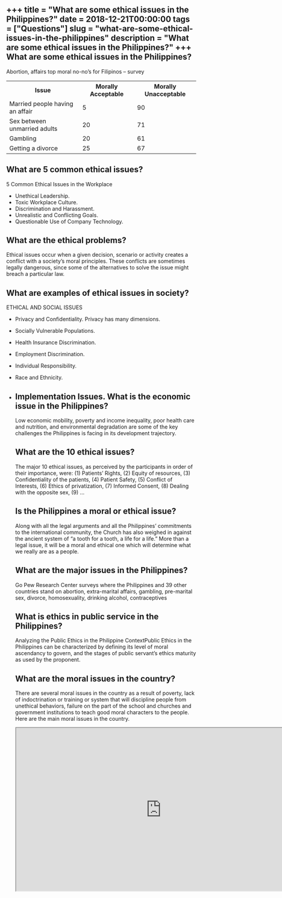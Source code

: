 +++
title = "What are some ethical issues in the Philippines?"
date = 2018-12-21T00:00:00
tags = ["Questions"]
slug = "what-are-some-ethical-issues-in-the-philippines"
description = "What are some ethical issues in the Philippines?"
+++
What are some ethical issues in the Philippines?
------------------------------------------------

Abortion, affairs top moral no-no’s for Filipinos – survey

<table><tr><th>Issue</th><th>Morally Acceptable</th><th>Morally Unacceptable</th></tr><tr><td>Married people having an affair</td><td>5</td><td>90</td></tr><tr><td>Sex between unmarried adults</td><td>20</td><td>71</td></tr><tr><td>Gambling</td><td>20</td><td>61</td></tr><tr><td>Getting a divorce</td><td>25</td><td>67</td></tr></table>

What are 5 common ethical issues?
---------------------------------

5 Common Ethical Issues in the Workplace

- Unethical Leadership.
- Toxic Workplace Culture.
- Discrimination and Harassment.
- Unrealistic and Conflicting Goals.
- Questionable Use of Company Technology.

What are the ethical problems?
------------------------------

Ethical issues occur when a given decision, scenario or activity creates a conflict with a society’s moral principles. These conflicts are sometimes legally dangerous, since some of the alternatives to solve the issue might breach a particular law.

What are examples of ethical issues in society?
-----------------------------------------------

ETHICAL AND SOCIAL ISSUES

- Privacy and Confidentiality. Privacy has many dimensions.
- Socially Vulnerable Populations.
- Health Insurance Discrimination.
- Employment Discrimination.
- Individual Responsibility.
- Race and Ethnicity.
- Implementation Issues. What is the economic issue in the Philippines?
    ----------------------------------------------
    
    Low economic mobility, poverty and income inequality, poor health care and nutrition, and environmental degradation are some of the key challenges the Philippines is facing in its development trajectory.
    
    What are the 10 ethical issues?
    -------------------------------
    
    The major 10 ethical issues, as perceived by the participants in order of their importance, were: (1) Patients’ Rights, (2) Equity of resources, (3) Confidentiality of the patients, (4) Patient Safety, (5) Conflict of Interests, (6) Ethics of privatization, (7) Informed Consent, (8) Dealing with the opposite sex, (9) …
    
    Is the Philippines a moral or ethical issue?
    --------------------------------------------
    
    Along with all the legal arguments and all the Philippines’ commitments to the international community, the Church has also weighed in against the ancient system of “a tooth for a tooth, a life for a life.” More than a legal issue, it will be a moral and ethical one which will determine what we really are as a people.
    
    What are the major issues in the Philippines?
    ---------------------------------------------
    
    Go Pew Research Center surveys where the Philippines and 39 other countries stand on abortion, extra-marital affairs, gambling, pre-marital sex, divorce, homosexuality, drinking alcohol, contraceptives
    
    What is ethics in public service in the Philippines?
    ----------------------------------------------------
    
    Analyzing the Public Ethics in the Philippine ContextPublic Ethics in the Philippines can be characterized by defining its level of moral ascendancy to govern, and the stages of public servant’s ethics maturity as used by the proponent.
    
    What are the moral issues in the country?
    -----------------------------------------
    
    There are several moral issues in the country as a result of poverty, lack of indoctrination or training or system that will discipline people from unethical behaviors, failure on the part of the school and churches and government institutions to teach good moral characters to the people. Here are the main moral issues in the country.
    
    <iframe allow="accelerometer; autoplay; clipboard-write; encrypted-media; gyroscope; picture-in-picture" allowfullscreen="" class="__youtube_prefs__  epyt-is-override  no-lazyload" data-no-lazy="1" data-origheight="433" data-origwidth="770" data-skipgform_ajax_framebjll="" height="433" id="_ytid_53251" loading="lazy" src="https://www.youtube.com/embed/qvCeOlv9knE?enablejsapi=1&autoplay=0&cc_load_policy=0&cc_lang_pref=&iv_load_policy=1&loop=0&modestbranding=0&rel=1&fs=1&playsinline=0&autohide=2&theme=dark&color=red&controls=1&" title="YouTube player" width="770"></iframe>